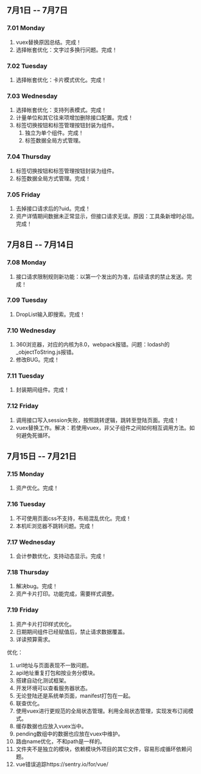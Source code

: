 ## 7月1日 -- 7月7日

### 7.01 Monday
1. vuex替换原因总结。完成！
2. 选择帐套优化：文字过多换行问题。完成！

### 7.02 Tuesday
1. 选择帐套优化：卡片模式优化。完成！

### 7.03 Wednesday
1. 选择帐套优化：支持列表模式。完成！
2. 计量单位和其它往来项增加删除接口配置。完成！
3. 标签切换按钮和标签管理按钮封装为组件。
   1. 独立为单个组件。完成！
   2. 标签数据全局方式管理。

### 7.04 Thursday
1. 标签切换按钮和标签管理按钮封装为组件。
  1. 标签数据全局方式管理。完成！

### 7.05 Friday
1. 去掉接口请求后的?uid。完成！
2. 资产详情期间数据未正常显示，但接口请求无误。原因：工具条新增时必现。完成！

## 7月8日 -- 7月14日

### 7.08 Monday
1. 接口请求限制规则新功能：以第一个发出的为准，后续请求的禁止发送。完成！

### 7.09 Tuesday
1. DropList输入即搜索。完成！

### 7.10 Wednesday
1. 360浏览器，对应的内核为8.0，webpack报错。问题：lodash的_objectToString.js报错。
2. 修改BUG。完成！

### 7.11 Tuesday
1. 封装期间组件。完成！

### 7.12 Friday
1. 调用接口写入session失败，按照跳转逻辑，跳转至登陆页面。完成！
2. vuex替换工作。解决：若使用vuex，非父子组件之间如何相互调用方法。如何避免死循环。

## 7月15日 -- 7月21日

### 7.15 Monday
1. 资产优化。完成！

### 7.16 Tuesday
1. 不可使用页面css不支持，布局混乱优化。完成！
2. 本机IE浏览器不跳转问题。完成！

### 7.17 Wednesday
1. 会计参数优化，支持动态显示。完成！

### 7.18 Thursday
1. 解决bug。完成！
2. 资产卡片打印。功能完成，需要样式调整。

### 7.19 Friday
1. 资产卡片打印样式优化。
2. 日期期间组件已经赋值后，禁止请求数据覆盖。
3. 详读预算需求。


优化：
1. url地址与页面表现不一致问题。
1. api地址重复打包和按业务分模块。
1. 搭建自动化测试框架。
1. 开发环境可以查看服务器状态。
1. 无论登陆还是系统单页面，manifest打包在一起。
1. 联查优化。
1. 使用vuex进行更规范的全局状态管理。利用全局状态管理，实现发布订阅模式。
1. 缓存数据也应放入vuex当中。
1. pending数组中的数据也应放在vuex中维护。
1. 路由name优化，不和path是一样的。
1. 文件夹不是独立的模块，依赖模块外项目的其它文件，容易形成循环依赖问题。
1. vue错误追踪https://sentry.io/for/vue/
